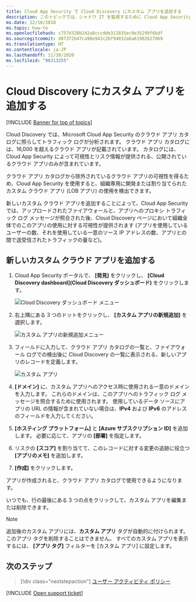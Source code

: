 ```yaml
---
title: Cloud App Security で Cloud Discovery にカスタム アプリを追加する
description: このトピックでは、シャドウ IT を監視するために Cloud App Security で Cloud Discovery にカスタム アプリを追加する方法について説明します。
ms.date: 12/10/2018
ms.topic: how-to
ms.openlocfilehash: c757d320b242a8cccdde312835ec9e35299f6bdf
ms.sourcegitcommit: d87372b47ca98e942c2bf94032a6a61902627d69
ms.translationtype: HT
ms.contentlocale: ja-JP
ms.lasthandoff: 11/30/2020
ms.locfileid: "96313255"
---
```

# <a name="add-custom-apps-to-cloud-discovery"></a>Cloud Discovery にカスタム アプリを追加する

[!INCLUDE [Banner for top of topics](includes/banner.md)]

Cloud Discovery では、Microsoft Cloud App Security のクラウド アプリ カタログに照らしてトラフィック ログが分析されます。 クラウド アプリ カタログには、16,000 を超えるクラウド アプリが記載されています。 カタログには、Cloud App Security によって可視性とリスク情報が提供される、公開されているクラウド アプリのみが含まれています。

クラウド アプリ カタログから除外されているクラウド アプリの可視性を得るため、Cloud App Security を使用すると、組織専用に開発または割り当てられたカスタム クラウド アプリ (LOB アプリ) の使用を検出できます。

新しいカスタム クラウド アプリを追加することによって、Cloud App Security では、アップロードされたファイアウォールと、アプリへのプロキシ トラフィック ログ メッセージが照合された後、Cloud Discovery ページにおいて組織全体でのこのアプリの使用に対する可視性が提供されます (アプリを使用しているユーザーの数、それを使用している一意のソース IP アドレスの数、アプリとの間で送受信されたトラフィックの量など)。

## <a name="add-a-new-custom-cloud-app"></a>新しいカスタム クラウド アプリを追加する

1. Cloud App Security ポータルで、 **[発見]** をクリックし、 **[Cloud Discovery dashboard]\(Cloud Discovery ダッシュボード\)** をクリックします。

    ![Cloud Discovery ダッシュボード メニュー](media/cloud-discovery-dashboard-menu.png)

2. 右上隅にある 3 つのドットをクリックし、 **[カスタム アプリの新規追加]** を選択します。

    ![カスタム アプリの新規追加メニュー](media/add-custom-app-menu.png)

3. フィールドに入力して、クラウド アプリ カタログの一覧と、ファイアウォール ログでの検出後に Cloud Discovery の一覧に表示される、新しいアプリのレコードを定義します。

    ![カスタム アプリ](media/add-custom-app.png)

4. **[ドメイン]** に、カスタム アプリへのアクセス時に使用される一意のドメインを入力します。 これらのドメインは、このアプリへのトラフィック ログ メッセージを照合するために使用されます。 使用しているデータ ソースにアプリの URL の情報が含まれていない場合は、**IPv4** および **IPv6** のアドレスのフィールドを入力してください。
5. **[ホスティング プラットフォーム]** と **[Azure サブスクリプション ID]** を追加します。 必要に応じて、アプリの **[部署]** を指定します。
6. リスクの **[スコア]** を割り当てて、このレコードに対する変更の追跡に役立つ **[アプリのメモ]** を追加します。
7. **[作成]** をクリックします。

アプリが作成されると、クラウド アプリ カタログで使用できるようになります。

いつでも、行の最後にある 3 つの点をクリックして、カスタム アプリを編集または削除できます。

>[!NOTE]
> 追加後のカスタム アプリには、**カスタム アプリ** タグが自動的に付けられます。 このアプリ タグを削除することはできません。
すべてのカスタム アプリを表示するには、 **[アプリ タグ]** フィルターを [カスタム アプリ] に設定します。
<!-- - By default, custom apps have a risk score of 10, but you can use the **Override app score** action to change it at any time.-->

## <a name="next-steps"></a>次のステップ

> [!div class="nextstepaction"]
> [ユーザー アクティビティ ポリシー](user-activity-policies.md)

[!INCLUDE [Open support ticket](includes/support.md)]

